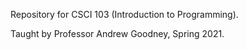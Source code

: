 Repository for CSCI 103 (Introduction to Programming).

Taught by Professor Andrew Goodney, Spring 2021.
